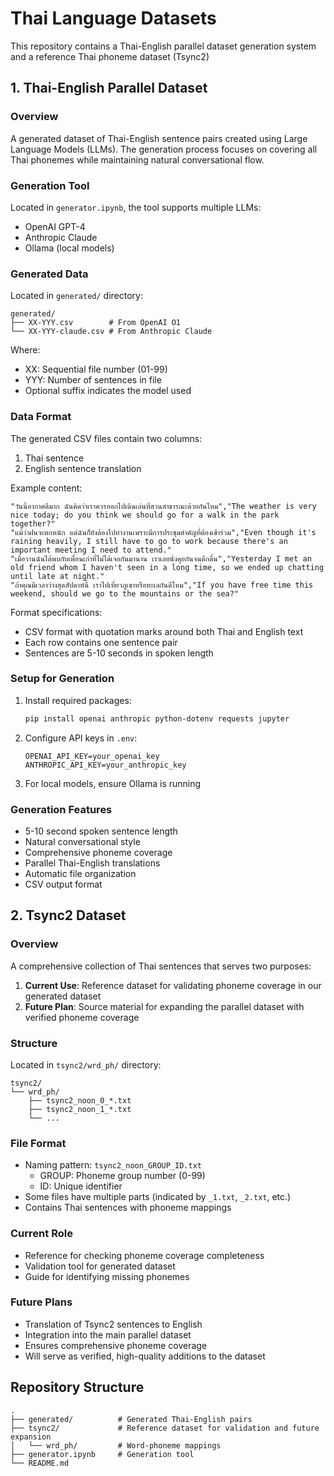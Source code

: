 # Thai Language Datasets

This repository contains a Thai-English parallel dataset generation system and a reference Thai phoneme dataset (Tsync2)

## 1. Thai-English Parallel Dataset

### Overview

A generated dataset of Thai-English sentence pairs created using Large Language Models (LLMs). The generation process focuses on covering all Thai phonemes while maintaining natural conversational flow.

### Generation Tool

Located in `generator.ipynb`, the tool supports multiple LLMs:

- OpenAI GPT-4
- Anthropic Claude
- Ollama (local models)

### Generated Data

Located in `generated/` directory:

```plaintext
generated/
├── XX-YYY.csv        # From OpenAI O1
└── XX-YYY-claude.csv # From Anthropic Claude
```

Where:

- XX: Sequential file number (01-99)
- YYY: Number of sentences in file
- Optional suffix indicates the model used

### Data Format

The generated CSV files contain two columns:

1. Thai sentence
2. English sentence translation

Example content:

```csv
"วันนี้อากาศดีมาก ฉันคิดว่าเราควรออกไปเดินเล่นที่สวนสาธารณะด้วยกันไหม","The weather is very nice today; do you think we should go for a walk in the park together?"
"แม้ว่าฝนจะตกหนัก แต่ฉันก็ยังต้องไปทำงานเพราะมีการประชุมสำคัญที่ต้องเข้าร่วม","Even though it's raining heavily, I still have to go to work because there's an important meeting I need to attend."
"เมื่อวานฉันได้พบกับเพื่อนเก่าที่ไม่ได้เจอกันมานาน เราเลยนั่งคุยกันจนดึกดื่น","Yesterday I met an old friend whom I haven't seen in a long time, so we ended up chatting until late at night."
"ถ้าคุณมีเวลาว่างสุดสัปดาห์นี้ เราไปเที่ยวภูเขาหรือทะเลกันดีไหม","If you have free time this weekend, should we go to the mountains or the sea?"
```

Format specifications:

- CSV format with quotation marks around both Thai and English text
- Each row contains one sentence pair
- Sentences are 5-10 seconds in spoken length

### Setup for Generation

1. Install required packages:

   ```bash
   pip install openai anthropic python-dotenv requests jupyter
   ```

2. Configure API keys in `.env`:

   ```plaintext
   OPENAI_API_KEY=your_openai_key
   ANTHROPIC_API_KEY=your_anthropic_key
   ```

3. For local models, ensure Ollama is running

### Generation Features

- 5-10 second spoken sentence length
- Natural conversational style
- Comprehensive phoneme coverage
- Parallel Thai-English translations
- Automatic file organization
- CSV output format

## 2. Tsync2 Dataset

### Overview

A comprehensive collection of Thai sentences that serves two purposes:

1. **Current Use**: Reference dataset for validating phoneme coverage in our generated dataset
2. **Future Plan**: Source material for expanding the parallel dataset with verified phoneme coverage

### Structure

Located in `tsync2/wrd_ph/` directory:

```plaintext
tsync2/
└── wrd_ph/
    ├── tsync2_noon_0_*.txt
    ├── tsync2_noon_1_*.txt
    └── ...
```

### File Format

- Naming pattern: `tsync2_noon_GROUP_ID.txt`
  - GROUP: Phoneme group number (0-99)
  - ID: Unique identifier
- Some files have multiple parts (indicated by `_1.txt`, `_2.txt`, etc.)
- Contains Thai sentences with phoneme mappings

### Current Role

- Reference for checking phoneme coverage completeness
- Validation tool for generated dataset
- Guide for identifying missing phonemes

### Future Plans

- Translation of Tsync2 sentences to English
- Integration into the main parallel dataset
- Ensures comprehensive phoneme coverage
- Will serve as verified, high-quality additions to the dataset

## Repository Structure

```plaintext
.
├── generated/          # Generated Thai-English pairs
├── tsync2/             # Reference dataset for validation and future expansion
│   └── wrd_ph/         # Word-phoneme mappings
├── generator.ipynb     # Generation tool
└── README.md
```
